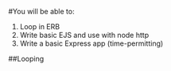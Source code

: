 #You will be able to:
1. Loop in ERB
2. Write basic EJS and use with node http
3. Write a basic Express app (time-permitting)

##Looping

